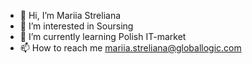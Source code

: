 - 👋 Hi, I’m Mariia Streliana
- 👀 I’m interested in Soursing
- 🌱 I’m currently learning Polish IT-market
- 📫 How to reach me mariia.streliana@globallogic.com

<!---
Mstrelyannaya/Mstrelyannaya is a ✨ special ✨ repository because its `README.md` (this file) appears on your GitHub profile.
You can click the Preview link to take a look at your changes.
--->
